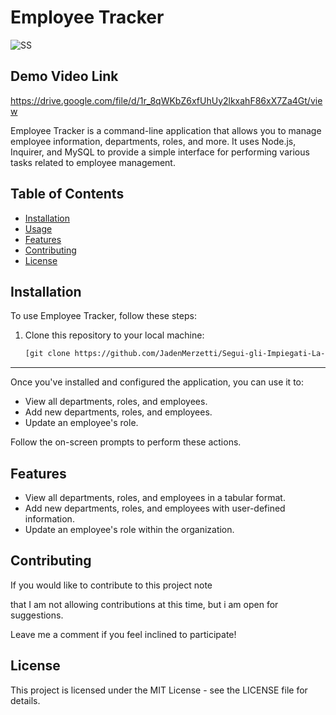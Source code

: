 # Employee Tracker
![SS](https://github.com/JadenMerzetti/Segui-gli-Impiegati-La-Missione-Tracking/assets/131717483/19e0432e-3e05-481a-8632-c8a0bb003594)

## Demo Video Link
https://drive.google.com/file/d/1r_8qWKbZ6xfUhUy2lkxahF86xX7Za4Gt/view

Employee Tracker is a command-line application that allows you to manage employee information, departments, roles, and more. It uses Node.js, Inquirer, and MySQL to provide a simple interface for performing various tasks related to employee management.

## Table of Contents

- [Installation](#installation)
- [Usage](#usage)
- [Features](#features)
- [Contributing](#contributing)
- [License](#license)

## Installation

To use Employee Tracker, follow these steps:

1. Clone this repository to your local machine:

   ```bash
   [git clone https://github.com/JadenMerzetti/Segui-gli-Impiegati-La-Missione-Tracking.git

-----

Once you've installed and configured the application, you can use it to:

- View all departments, roles, and employees.
- Add new departments, roles, and employees.
- Update an employee's role.

Follow the on-screen prompts to perform these actions.

Features
--------

- View all departments, roles, and employees in a tabular format.
- Add new departments, roles, and employees with user-defined information.
- Update an employee's role within the organization.

Contributing
------------

If you would like to contribute to this project note 

that I am not allowing contributions at this time, but i am open for suggestions. 

Leave me a comment if you feel inclined to participate!

License
-------

This project is licensed under the MIT License - see the LICENSE file for details.
